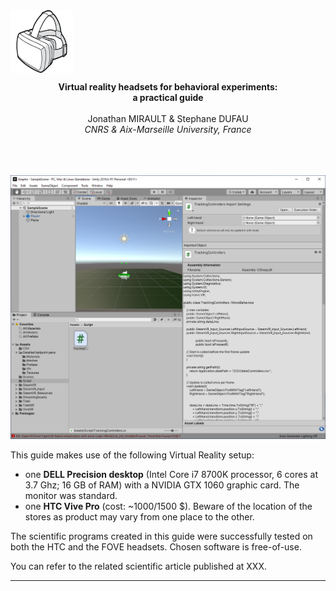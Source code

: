 <img align="center" width="100" height="100" src="https://github.com/lpc-cnrs-amu/VR-headsets-for-cogsci/raw/master/images/Headset_icon.png">
<p align="center">
  <b>Virtual reality headsets for behavioral experiments:<br>a practical guide</b>
  <br><br>
  Jonathan MIRAULT & Stephane DUFAU
  <br>
  <i>CNRS &amp; Aix-Marseille University, France</i>
  <br><br>
  <br><br>
</p>


![Unity and virtual reality headsets for cognitive science][GRAPHO_script_example]

This guide makes use of the following Virtual Reality setup:

- one **DELL Precision desktop** (Intel Core i7 8700K processor, 6 cores at 3.7 Ghz; 16 GB of RAM) with a NVIDIA GTX 1060 graphic card. The monitor was standard.
- one **HTC Vive Pro** (cost: ~1000/1500 $). Beware of the location of the stores as product may vary from one place to the other.

The scientific programs created in this guide were successfully tested on both the HTC and the FOVE headsets. Chosen software is free-of-use.

You can refer to the related scientific article published at XXX.

---



[GRAPHO_script_example]: https://github.com/lpc-cnrs-amu/VR-headsets-for-cogsci/raw/master/images/GRAPHO_script_example.png "Unity and virtual reality headsets for cognitive science"


